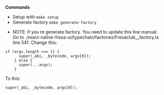 **Commands**

- Setup with `make setup`
- Generate factory `make generate-factory`

* NOTE: if you re generate factory. You need to update this line manual. Go to ./react-native-fresa-ui/typechain/factories/Fresaclub__factory.ts
line 541. Change this:

```
if (args.length === 1) {
      super(_abi, _bytecode, args[0]);
    } else {
      super(...args);
    }
```

To this:
```
super(_abi, _bytecode, args[0]);
```